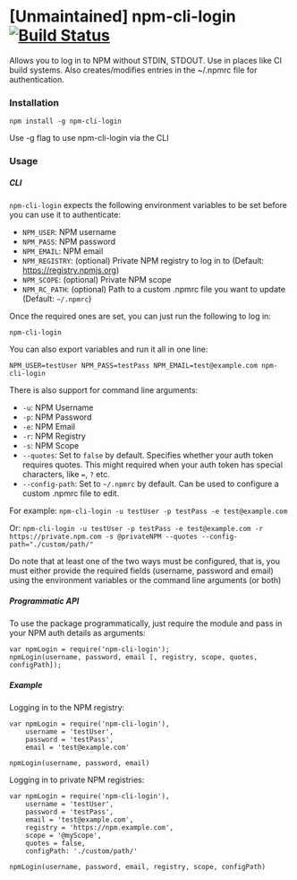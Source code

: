 # [Unmaintained] npm-cli-login [![Build Status](https://travis-ci.org/postmanlabs/npm-cli-login.svg?branch=master)](https://travis-ci.org/postmanlabs/npm-cli-login)

Allows you to log in to NPM without STDIN, STDOUT. Use in places like CI build systems.
Also creates/modifies entries in the ~/.npmrc file for authentication.

### Installation

    npm install -g npm-cli-login

Use -g flag to use npm-cli-login via the CLI

### Usage

##### CLI

`npm-cli-login` expects the following environment variables to be set before you can use it to authenticate:

- `NPM_USER`: NPM username
- `NPM_PASS`: NPM password
- `NPM_EMAIL`: NPM email
- `NPM_REGISTRY`: (optional) Private NPM registry to log in to (Default: https://registry.npmjs.org)
- `NPM_SCOPE`: (optional) Private NPM scope
- `NPM_RC_PATH`: (optional) Path to a custom .npmrc file you want to update (Default: `~/.npmrc`)

Once the required ones are set, you can just run the following to log in:

    npm-cli-login

You can also export variables and run it all in one line:

    NPM_USER=testUser NPM_PASS=testPass NPM_EMAIL=test@example.com npm-cli-login

There is also support for command line arguments:

- `-u`: NPM Username
- `-p`: NPM Password
- `-e`: NPM Email
- `-r`: NPM Registry
- `-s`: NPM Scope
- `--quotes`: Set to `false` by default. Specifies whether your auth token requires quotes. This might required when your auth token has special characters, like `=`, `?` etc.
- `--config-path`: Set to `~/.npmrc` by default. Can be used to configure a custom .npmrc file to edit.

For example: ```npm-cli-login -u testUser -p testPass -e test@example.com```

Or: ```npm-cli-login -u testUser -p testPass -e test@example.com -r https://private.npm.com -s @privateNPM --quotes --config-path="./custom/path/"```

Do note that at least one of the two ways must be configured, that is, you must either provide the required fields (username, password and email) using the environment variables or the command line arguments (or both)

##### Programmatic API

To use the package programmatically, just require the module and pass in your NPM auth details as arguments:

    var npmLogin = require('npm-cli-login');
    npmLogin(username, password, email [, registry, scope, quotes, configPath]);

##### Example

Logging in to the NPM registry:

```
var npmLogin = require('npm-cli-login'),
    username = 'testUser',
    password = 'testPass',
    email = 'test@example.com'

npmLogin(username, password, email)
```

Logging in to private NPM registries:

```
var npmLogin = require('npm-cli-login'),
    username = 'testUser',
    password = 'testPass',
    email = 'test@example.com',
    registry = 'https://npm.example.com',
    scope = '@myScope',
    quotes = false,
    configPath: './custom/path/'

npmLogin(username, password, email, registry, scope, configPath)
```
